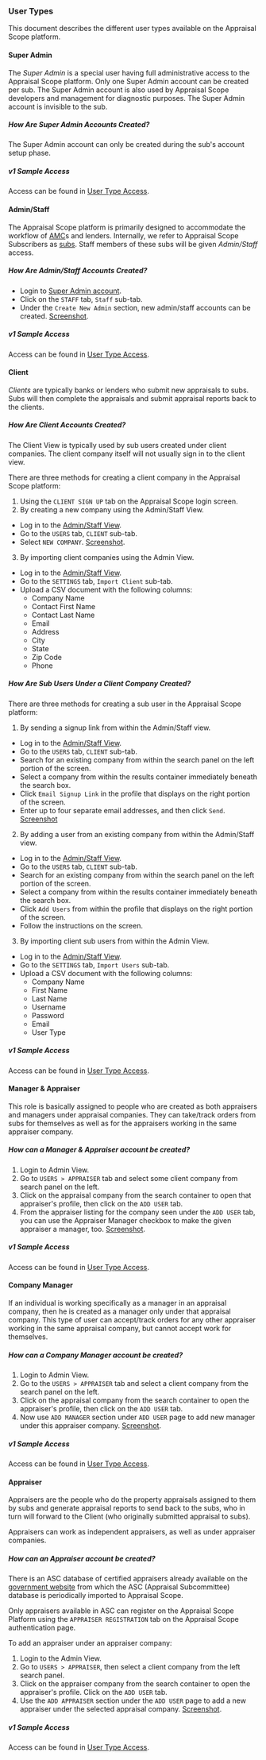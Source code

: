 ### User Types
This document describes the different user types available on the Appraisal Scope platform.

#### Super Admin
The _Super Admin_ is a special user having full administrative access to the Appraisal Scope platform. Only one Super Admin account can be created per sub. The Super Admin account is also used by Appraisal Scope developers and management for diagnostic purposes. The Super Admin account is invisible to the sub.

##### How Are Super Admin Accounts Created?
The Super Admin account can only be created during the sub's account setup phase.

##### v1 Sample Access
Access can be found in [User Type Access](https://github.com/ascope/manuals/blob/master/Developer's%20Guide/Guidelines/Overview/User%20Type%20Access.md).

#### Admin/Staff
The Appraisal Scope platform is primarily designed to accommodate the workflow of [AMC](https://github.com/ascope/manuals/blob/master/Developer's%20Guide/Guidelines/Overview/Glossary.md)s and lenders. Internally, we refer to Appraisal Scope Subscribers as [subs](https://github.com/ascope/manuals/blob/master/Developer's%20Guide/Guidelines/Overview/Glossary.md). Staff members of these subs will be given _Admin/Staff_ access.

##### How Are Admin/Staff Accounts Created?
- Login to [Super Admin account](https://github.com/ascope/manuals/blob/master/Developer's%20Guide/Guidelines/Overview/User%20Type%20Access.md).
- Click on the `STAFF` tab, `Staff` sub-tab.
- Under the `Create New Admin` section, new admin/staff accounts can be created. [Screenshot](http://screencast.com/t/1qGxitew).

##### v1 Sample Access 
Access can be found in [User Type Access](https://github.com/ascope/manuals/blob/master/Developer's%20Guide/Guidelines/Overview/User%20Type%20Access.md).   

#### Client
_Clients_ are typically banks or lenders who submit new appraisals to subs. Subs will then complete the appraisals and submit appraisal reports back to the clients.
  
##### How Are Client Accounts Created?
The Client View is typically used by sub users created under client companies. The client company itself will not usually sign in to the client view.

There are three methods for creating a client company in the Appraisal Scope platform:

1. Using the `CLIENT SIGN UP` tab on the Appraisal Scope login screen.
2. By creating a new company using the Admin/Staff View.
  * Log in to the [Admin/Staff View](https://github.com/ascope/manuals/blob/master/Developer's%20Guide/Guidelines/Overview/User%20Type%20Access.md).
  * Go to the `USERS` tab, `CLIENT` sub-tab.
  * Select `NEW COMPANY`. [Screenshot](http://screencast.com/t/yIWrumxacWt1).
3. By importing client companies using the Admin View.
  * Log in to the [Admin/Staff View](https://github.com/ascope/manuals/blob/master/Developer's%20Guide/Guidelines/Overview/User%20Type%20Access.md).
  * Go to the `SETTINGS` tab, `Import Client` sub-tab.
  * Upload a CSV document with the following columns:
    * Company Name
    * Contact First Name
    * Contact Last Name
    * Email
    * Address
    * City
    * State
    * Zip Code
    * Phone

##### How Are Sub Users Under a Client Company Created?
There are three methods for creating a sub user in the Appraisal Scope platform:

1. By sending a signup link from within the Admin/Staff view.
  * Log in to the [Admin/Staff View](https://github.com/ascope/manuals/blob/master/Developer's%20Guide/Guidelines/Overview/User%20Type%20Access.md).
  * Go to the `USERS` tab, `CLIENT` sub-tab.
  * Search for an existing company from within the search panel on the left portion of the screen.
  * Select a company from within the results container immediately beneath the search box.
  * Click `Email Signup Link` in the profile that displays on the right portion of the screen.
  * Enter up to four separate email addresses, and then click `Send`. [Screenshot](http://screencast.com/t/R90ooRE71vi)
2. By adding a user from an existing company from within the Admin/Staff view.
  * Log in to the [Admin/Staff View](https://github.com/ascope/manuals/blob/master/Developer's%20Guide/Guidelines/Overview/User%20Type%20Access.md).
  * Go to the `USERS` tab, `CLIENT` sub-tab.
  * Search for an existing company from within the search panel on the left portion of the screen.
  * Select a company from within the results container immediately beneath the search box.
  * Click `Add Users` from within the profile that displays on the right portion of the screen.
  * Follow the instructions on the screen.
3. By importing client sub users from within the Admin View.
  * Log in to the [Admin/Staff View](https://github.com/ascope/manuals/blob/master/Developer's%20Guide/Guidelines/Overview/User%20Type%20Access.md).
  * Go to the `SETTINGS` tab, `Import Users` sub-tab.
  * Upload a CSV document with the following columns:
    * Company Name
    * First Name
    * Last Name
    * Username
    * Password
    * Email
    * User Type
 
##### v1 Sample Access
Access can be found in [User Type Access](https://github.com/ascope/manuals/blob/master/Developer's%20Guide/Guidelines/Overview/User%20Type%20Access.md).

#### Manager & Appraiser
This role is basically assigned to people who are created as both appraisers and managers under appraisal companies. They can take/track orders from subs for themselves as well as for the appraisers working in the same appraiser company.

##### How can a Manager & Appraiser account be created?
1. Login to Admin View.  
2. Go to `USERS > APPRAISER` tab and select some client company from search panel on the left.   
3. Click on the appraisal company from the search container to open that appraiser's profile, then click on the `ADD USER` tab.   
4. From the appraiser listing for the company seen under the `ADD USER` tab, you can use the Appraiser Manager checkbox to make the given appraiser a manager, too. [Screenshot](http://screencast.com/t/Zn63XTwf4ZHw).   

##### v1 Sample Access
Access can be found in [User Type Access](https://github.com/ascope/manuals/blob/master/Developer's%20Guide/Guidelines/Overview/User%20Type%20Access.md).

#### Company Manager

If an individual is working specifically as a manager in an appraisal company, then he is created as a manager only under that appraisal company. This type of user can accept/track orders for any other appraiser working in the same appraisal company, but cannot accept work for themselves.

##### How can a Company Manager account be created?
1. Login to Admin View.  
2. Go to the `USERS > APPRAISER` tab and select a client company from the search panel on the left.
3. Click on the appraisal company from the search container to open the appraiser's profile, then click on the `ADD USER` tab.  
4. Now use `ADD MANAGER` section under `ADD USER` page to add new manager under this appraiser company. [Screenshot](http://screencast.com/t/lNYdb7BElKf).    

##### v1 Sample Access
Access can be found in [User Type Access](https://github.com/ascope/manuals/blob/master/Developer's%20Guide/Guidelines/Overview/User%20Type%20Access.md).

#### Appraiser

Appraisers are the people who do the property appraisals assigned to them by subs and generate appraisal reports to send back to the subs, who in turn will forward to the Client (who originally submitted appraisal to subs).

Appraisers can work as independent appraisers, as well as under appraiser companies.

##### How can an Appraiser account be created?
There is an ASC database of certified appraisers already available on the [government website](https://www.asc.gov) from which the ASC (Appraisal Subcommittee) database is periodically imported to Appraisal Scope. 

Only appraisers available in ASC can register on the Appraisal Scope Platform using the `APPRAISER REGISTRATION` tab on the Appraisal Scope authentication page.   

To add an appraiser under an appraiser company:  
1. Login to the Admin View.     
2. Go to `USERS > APPRAISER`, then select a client company from the left search panel.
3. Click on the appraiser company from the search container to open the appraiser's profile. Click on the `ADD USER` tab.   
4. Use the `ADD APPRAISER` section under the `ADD USER` page to add a new appraiser under the selected appraisal company. [Screenshot](http://screencast.com/t/5lJXdwUL7p).   

##### v1 Sample Access
Access can be found in [User Type Access](https://github.com/ascope/manuals/blob/master/Developer's%20Guide/Guidelines/Overview/User%20Type%20Access.md).